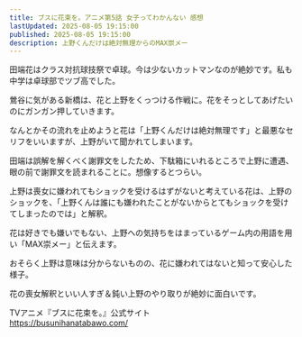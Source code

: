 ```yaml
---
title: ブスに花束を。アニメ第5話 女子ってわかんない 感想
lastUpdated: 2025-08-05 19:15:00
published: 2025-08-05 19:15:00
description: 上野くんだけは絶対無理からのMAX崇メー
---
```

田端花はクラス対抗球技祭で卓球。今は少ないカットマンなのが絶妙です。私も中学は卓球部でツブ高でした。

鶯谷に気がある新橋は、花と上野をくっつける作戦に。花をそっとしてあげたいのにガンガン押していきます。

なんとかその流れを止めようと花は「上野くんだけは絶対無理です」と最悪なセリフをいいますが、上野がいて聞かれてしまいます。

田端は誤解を解くべく謝罪文をしたため、下駄箱にいれるところで上野に遭遇、眼の前で謝罪文を読まれることに。想像するとつらい。

上野は喪女に嫌われてもショックを受けるはずがないと考えている花は、上野のショックを、「上野くんは誰にも嫌われたことがないからとてもショックを受けてしまったのでは」と解釈。

花は好きでも嫌いでもない、上野への気持ちをはまっているゲーム内の用語を用い「MAX崇メー」と伝えます。

おそらく上野は意味は分からないものの、花に嫌われてはないと知って安心した様子。

花の喪女解釈といい人すぎ＆鈍い上野のやり取りが絶妙に面白いです。


TVアニメ『ブスに花束を。』公式サイト  
https://busunihanatabawo.com/
